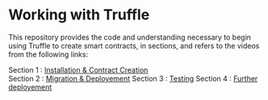 # Working with Truffle
This repository provides the code and understanding necessary to begin using Truffle to create smart contracts, in sections, and refers to the videos from the following links:

Section 1 : [Installation & Contract Creation](https://youtu.be/ZaqAwOzEiQ8)<br />
Section 2 : [Migration & Deployement](https://youtu.be/TDDuLlOiYJ8)
Section 3 : [Testing](https://youtu.be/YKJkcg_ycpM)
Section 4 : [Further deployement](https://youtu.be/roHoOZXIxYs)

